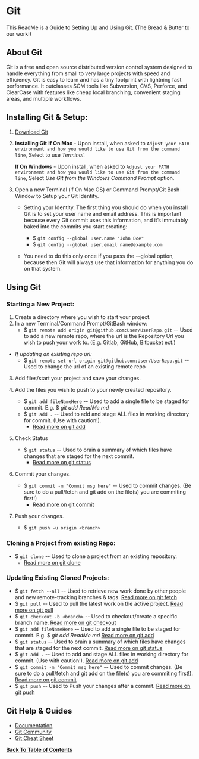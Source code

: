 # Git

This ReadMe is a Guide to Setting Up and Using Git. (The Bread & Butter to our work!)

## About Git
Git is a free and open source distributed version control system designed to handle everything from small to very large projects with speed and efficiency.
Git is easy to learn and has a tiny footprint with lightning fast performance. It outclasses SCM tools like Subversion, CVS, Perforce, and ClearCase with features like cheap local branching, convenient staging areas, and multiple workflows.

## Installing Git & Setup:
1. [Download Git](https://git-scm.com/)
2. **Installing Git**
    **If On Mac**
        - Upon install, when asked to `Adjust your PATH environment and how you would like to use Git from the command line`, Select to use *Terminal*.

    **If On Windows**
        - Upon install, when asked to `Adjust your PATH environment and how you would like to use Git from the command line`, Select *Use Git from the Windows Command Prompt* option.
3. Open a new Terminal (if On Mac OS) or Command Prompt/Git Bash Window to Setup your Git Identity.
    - Setting your Identity. The first thing you should do when you install Git is to set your user name and email address. This is important because every Git commit uses this information, and it’s immutably baked into the commits you start creating:
        - $ `git config --global user.name "John Doe"`
        - $ `git config --global user.email name@example.com`

    - You need to do this only once if you pass the --global option, because then Git will always use that information for anything you do on that system.

## Using Git

### Starting a New Project:
1. Create a directory where you wish to start your project.
2. In a new Terminal/Command Prompt/GitBash window:
    - $ `git remote add origin git@github.com:User/UserRepo.git` -- Used to add a new remote repo, where the url is the Repository Url you wish to push your work to. (E.g. Gitlab, GitHub, Bitbucket ect.)
- *If updating an existing repo url:*
    - $ `git remote set-url origin git@github.com:User/UserRepo.git` -- Used to change the url of an existing remote repo

3. Add files/start your project and save your changes.

4. Add the files you wish to push to your newly created repository.
    - $ `git add fileNameHere` -- Used to add a single file to be staged for commit. E.g. $ *git add ReadMe.md*
    - $ `git add .` -- Used to add and stage ALL files in working directory for commit. (Use with caution!). 
        - [Read more on git add](https://git-scm.com/docs/git-add)

5. Check Status
    - $ `git status` -- Used to orain a summary of which files have changes that are staged for the next commit.
        - [Read more on git status](https://git-scm.com/docs/git-status) 

5. Commit your changes.
    - $ `git commit -m "Commit msg here"` -- Used to commit changes. (Be sure to do a pull/fetch and git add on the file(s) you are commiting first!)
        - [Read more on git commit](https://git-scm.com/docs/git-commit)
6. Push your changes.
    - $ `git push -u origin <branch>`
 
### Cloning a Project from existing Repo:
- $ `git clone` -- Used to clone a project from an existing repository. 
    - [Read more on git clone](https://git-scm.com/docs/git-clone)

### Updating Existing Cloned Projects:
- $ `git fetch --all` -- Used to retrieve new work done by other people and new remote-tracking branches & tags. [Read more on git fetch](https://git-scm.com/docs/git-fetch)
- $ `git pull` -- Used to pull the latest work on the active project. [Read more on git pull](https://git-scm.com/docs/git-pull)
- $ `git checkout -b <branch>` -- Used to checkout/create a specific branch name. [Read more on git checkout](https://git-scm.com/docs/git-checkout)
- $ `git add fileNameHere` -- Used to add a single file to be staged for commit. E.g. $ *git add ReadMe.md* [Read more on git add](https://git-scm.com/docs/git-add)
- $ `git status` -- Used to orain a summary of which files have changes that are staged for the next commit. [Read more on git status](https://git-scm.com/docs/git-status) 
- $ `git add .` -- Used to add and stage ALL files in working directory for commit. (Use with caution!). [Read more on git add](https://git-scm.com/docs/git-add)
- $ `git commit -m "Commit msg here"` -- Used to commit changes. (Be sure to do a pull/fetch and git add on the file(s) you are commiting first!). [Read more on git commit](https://git-scm.com/docs/git-commit)
- $ `git push` -- Used to Push your changes after a commit. [Read more on git push](https://git-scm.com/docs/git-push)

## Git Help & Guides
- [Documentation](https://git-scm.com/doc)
- [Git Community](https://git-scm.com/community)
- [Git Cheat Sheet](https://gitsheet.wtf/)

**[Back To Table of Contents](https://github.com/HoldenRiot/getting-started-automation/blob/master/1-Start-Here.md)**
